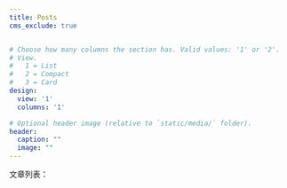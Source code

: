 ```yaml
---
title: Posts
cms_exclude: true


# Choose how many columns the section has. Valid values: '1' or '2'.
# View.
#   1 = List
#   2 = Compact
#   3 = Card
design:
  view: '1'
  columns: '1'

# Optional header image (relative to `static/media/` folder).
header:
  caption: ""
  image: ""
---
```


文章列表：
